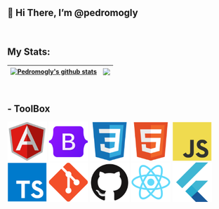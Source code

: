 <h2> 👋 Hi There, I’m @pedromogly </h2>
<tr><br>
<h2> My Stats: </h2>

| <a href="#"><img align="center" src="https://github-readme-stats.vercel.app/api?username=pedromogly&show_icons=true&theme=tokyonight" alt="Pedromogly's github stats" /></a> | <a href="#"><img align="center" src="https://github-readme-stats.vercel.app/api/top-langs/?username=pedromogly&layout=compact&hide_border=true" /></a> |
| ------------- | ------------- |

<br><tr>
<h2>- ToolBox</h2>
<p>
  <img class="anim-icon" src="https://raw.githubusercontent.com/devicons/devicon/1119b9f84c0290e0f0b38982099a2bd027a48bf1/icons/angularjs/angularjs-original.svg" width="90px">
  <img src="https://raw.githubusercontent.com/devicons/devicon/1119b9f84c0290e0f0b38982099a2bd027a48bf1/icons/bootstrap/bootstrap-original.svg" width="90px">
  <img src="https://raw.githubusercontent.com/devicons/devicon/1119b9f84c0290e0f0b38982099a2bd027a48bf1/icons/css3/css3-original.svg" width="90px">
  <img src="https://raw.githubusercontent.com/devicons/devicon/1119b9f84c0290e0f0b38982099a2bd027a48bf1/icons/html5/html5-original.svg" width="90px">
  <img src="https://raw.githubusercontent.com/devicons/devicon/1119b9f84c0290e0f0b38982099a2bd027a48bf1/icons/javascript/javascript-original.svg" width="90px">
  <img src="https://raw.githubusercontent.com/devicons/devicon/1119b9f84c0290e0f0b38982099a2bd027a48bf1/icons/typescript/typescript-original.svg" width="90px">
  <img src="https://raw.githubusercontent.com/devicons/devicon/1119b9f84c0290e0f0b38982099a2bd027a48bf1/icons/git/git-original.svg" width="90px">
  <img src="https://raw.githubusercontent.com/devicons/devicon/1119b9f84c0290e0f0b38982099a2bd027a48bf1/icons/github/github-original.svg" width="90px">
  <img src="https://raw.githubusercontent.com/devicons/devicon/1119b9f84c0290e0f0b38982099a2bd027a48bf1/icons/react/react-original.svg" width="90px">
  <img src="https://raw.githubusercontent.com/devicons/devicon/1119b9f84c0290e0f0b38982099a2bd027a48bf1/icons/flutter/flutter-original.svg" width="90px"> 
</p>
<tr>

<!--
<style>
.anim-icon {
    animation: openAnimation 2s;
    animation-delay: 1s;
    animation-fill-mode: backwards;
  }
  
@keyframes openAnimation {
    from {
        transform: translateY(-100%);
    }
    to {
        transform: translateY(0%);
    }
}
</style>
-->

<!---
pedromogly/pedromogly is a ✨ special ✨ repository because its `README.md` (this file) appears on your GitHub profile.
You can click the Preview link to take a look at your changes.
--->
